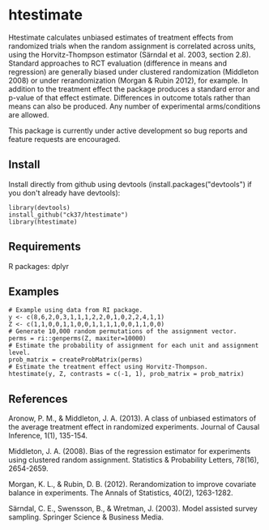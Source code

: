 # htestimate

Htestimate calculates unbiased estimates of treatment effects from randomized trials when the random assignment is correlated across units, using the Horvitz-Thompson estimator (Särndal et al. 2003, section 2.8). Standard approaches to RCT evaluation (difference in means and regression) are generally biased under clustered randomization (Middleton 2008) or under rerandomization (Morgan & Rubin 2012), for example. In addition to the treatment effect the package produces a standard error and p-value of that effect estimate. Differences in outcome totals rather than means can also be produced. Any number of experimental arms/conditions are allowed.

This package is currently under active development so bug reports and feature requests are encouraged.

## Install

Install directly from github using devtools (install.packages("devtools") if you don't already have devtools):
```{r}
library(devtools)
install_github("ck37/htestimate")
library(htestimate)
```

## Requirements

R packages: dplyr

## Examples

```{r}
# Example using data from RI package.
y <- c(8,6,2,0,3,1,1,1,2,2,0,1,0,2,2,4,1,1)
Z <- c(1,1,0,0,1,1,0,0,1,1,1,1,0,0,1,1,0,0)
# Generate 10,000 random permutations of the assignment vector.
perms = ri::genperms(Z, maxiter=10000)
# Estimate the probability of assignment for each unit and assignment level.
prob_matrix = createProbMatrix(perms)
# Estimate the treatment effect using Horvitz-Thompson.
htestimate(y, Z, contrasts = c(-1, 1), prob_matrix = prob_matrix)
```

## References

Aronow, P. M., & Middleton, J. A. (2013). A class of unbiased estimators of the average treatment effect in randomized experiments. Journal of Causal Inference, 1(1), 135-154.

Middleton, J. A. (2008). Bias of the regression estimator for experiments using clustered random assignment. Statistics & Probability Letters, 78(16), 2654-2659.

Morgan, K. L., & Rubin, D. B. (2012). Rerandomization to improve covariate balance in experiments. The Annals of Statistics, 40(2), 1263-1282.

Särndal, C. E., Swensson, B., & Wretman, J. (2003). Model assisted survey sampling. Springer Science & Business Media.
